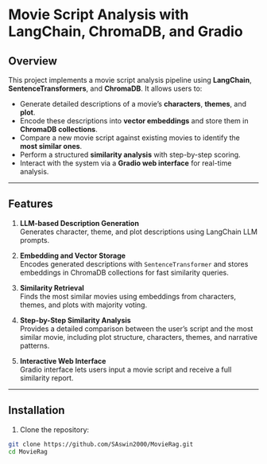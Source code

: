# Movie Script Analysis with LangChain, ChromaDB, and Gradio

## Overview
This project implements a movie script analysis pipeline using **LangChain**, **SentenceTransformers**, and **ChromaDB**. It allows users to:

- Generate detailed descriptions of a movie’s **characters**, **themes**, and **plot**.
- Encode these descriptions into **vector embeddings** and store them in **ChromaDB collections**.
- Compare a new movie script against existing movies to identify the **most similar ones**.
- Perform a structured **similarity analysis** with step-by-step scoring.
- Interact with the system via a **Gradio web interface** for real-time analysis.

---

## Features
1. **LLM-based Description Generation**  
   Generates character, theme, and plot descriptions using LangChain LLM prompts.

2. **Embedding and Vector Storage**  
   Encodes generated descriptions with `SentenceTransformer` and stores embeddings in ChromaDB collections for fast similarity queries.

3. **Similarity Retrieval**  
   Finds the most similar movies using embeddings from characters, themes, and plots with majority voting.

4. **Step-by-Step Similarity Analysis**  
   Provides a detailed comparison between the user’s script and the most similar movie, including plot structure, characters, themes, and narrative patterns.

5. **Interactive Web Interface**  
   Gradio interface lets users input a movie script and receive a full similarity report.

---

## Installation

1. Clone the repository:

```bash
git clone https://github.com/SAswin2000/MovieRag.git
cd MovieRag

